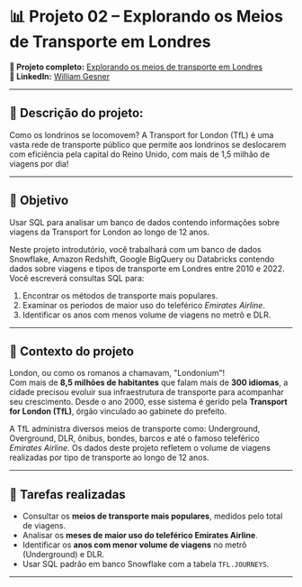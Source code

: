 # 📊 Projeto 02 – Explorando os Meios de Transporte em Londres

**🔗 Projeto completo:** [Explorando os meios de transporte em Londres](https://www.datacamp.com/datalab/w/5e40171f-c093-4e11-aba3-35efb1557070/edit)  
**👤 LinkedIn:** [William Gesner](https://www.linkedin.com/in/william-gesner/)

---
## 🧠 Descrição do projeto:
Como os londrinos se locomovem? A Transport for London (TfL) é uma vasta rede de transporte público que permite aos londrinos se deslocarem com eficiência pela capital do Reino Unido, com mais de 1,5 milhão de viagens por dia!

---

## 🎯 Objetivo 
Usar SQL para analisar um banco de dados contendo informações sobre viagens da Transport for London ao longo de 12 anos.


Neste projeto introdutório, você trabalhará com um banco de dados Snowflake, Amazon Redshift, Google BigQuery ou Databricks contendo dados sobre viagens e tipos de transporte em Londres entre 2010 e 2022. Você escreverá consultas SQL para:

1. Encontrar os métodos de transporte mais populares.
2. Examinar os períodos de maior uso do teleférico *Emirates Airline*.
3. Identificar os anos com menos volume de viagens no metrô e DLR.

---

## 🧠 Contexto do projeto

London, ou como os romanos a chamavam, "Londonium"!  
Com mais de **8,5 milhões de habitantes** que falam mais de **300 idiomas**, a cidade precisou evoluir sua infraestrutura de transporte para acompanhar seu crescimento. Desde o ano 2000, esse sistema é gerido pela **Transport for London (TfL)**, órgão vinculado ao gabinete do prefeito.

A TfL administra diversos meios de transporte como: Underground, Overground, DLR, ônibus, bondes, barcos e até o famoso teleférico *Emirates Airline*. Os dados deste projeto refletem o volume de viagens realizadas por tipo de transporte ao longo de 12 anos.

---

## 🧩 Tarefas realizadas

- Consultar os **meios de transporte mais populares**, medidos pelo total de viagens.
- Analisar os **meses de maior uso do teleférico Emirates Airline**.
- Identificar os **anos com menor volume de viagens** no metrô (Underground) e DLR.
- Usar SQL padrão em banco Snowflake com a tabela `TFL.JOURNEYS`.

---

